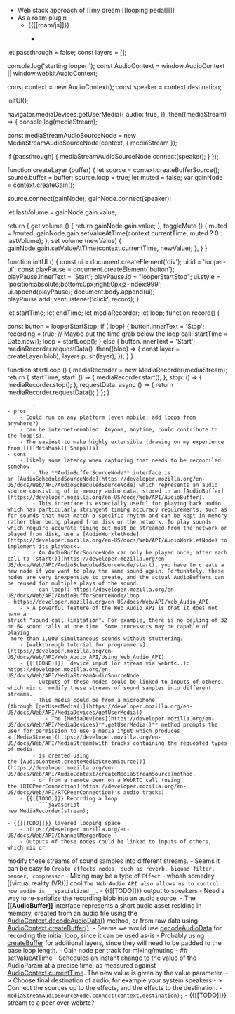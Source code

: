 - Web stack approach of [[my dream [[looping pedal]]]]
- As a roam plugin
    - {{[[roam/js]]}}
        - ```javascript
let passthrough = false;
const layers = [];

console.log('starting looper!');
const AudioContext = window.AudioContext || window.webkitAudioContext;

const context = new AudioContext();
const speaker = context.destination;

initUI();

navigator.mediaDevices.getUserMedia({
  audio: true,
})
.then((mediaStream) => {
  console.log(mediaStream);

  const mediaStreamAudioSourceNode = new MediaStreamAudioSourceNode(context, { mediaStream });
  
  if (passthrough) {
    mediaStreamAudioSourceNode.connect(speaker);
  }
});

function createLayer (buffer) {
  let source = context.createBufferSource();
  source.buffer = buffer;
  source.loop = true;
  let muted = false;
  var gainNode = context.createGain();
  
  source.connect(gainNode);
  gainNode.connect(speaker);

  let lastVolume = gainNode.gain.value;
  
  return {
    get volume () { return gainNode.gain.value; },
    toggleMute () {
      muted = !muted;
      gainNode.gain.setValueAtTime(context.currentTime, muted ? 0 : lastVolume);
    },
    set volume (newValue) {
      gainNode.gain.setValueAtTime(context.currentTime, newValue);
    },
  }
}

function initUI () {
  const ui = document.createElement('div');
  ui.id = 'looper-ui';
  const playPause = document.createElement('button');
playPause.innerText = 'Start';
  playPause.id = "looperStartStop";
ui.style = 'position:absolute;bottom:0px;right:0px;z-index:999';
  ui.append(playPause);
  document.body.append(ui);
  playPause.addEventListener('click', record);
}

let startTime;
let endTime;
let mediaRecorder;
let loop;
function record() {

  const button = looperStartStop;
  if (!loop) {
    button.innerText = 'Stop';
    recording = true;
    // Maybe put the time grab below the loop call:
    startTime = Date.now();
    loop = startLoop();
  } else {
    button.innerText = 'Start';
    mediaRecorder.requestData()
    .then((blob) => {
      const layer = createLayer(blob);
      layers.push(layer);
    });
  }
}

function startLoop () {
  mediaRecorder = new MediaRecorder(mediaStream);
  return {
    startTime,
    start: () => {
      mediaRecorder.start();
    },
    stop: () => {
      mediaRecorder.stop();
    },
    requestData: async () => {
      return mediaRecorder.requestData();
    }
  };
}

```
        - 
- pros
    - Could run on any platform (even mobile: add loops from anywhere?)
    - can be internet-enabled: Anyone, anytime, could contribute to the loop(s).
    - The easiest to make highly extensible (drawing on my experience from [[[[MetaMask]] Snaps]]s)
- cons
    - likely some latency when capturing that needs to be reconciled somehow
        - The **AudioBufferSourceNode** interface is an [AudioScheduledSourceNode](https://developer.mozilla.org/en-US/docs/Web/API/AudioScheduledSourceNode) which represents an audio source consisting of in-memory audio data, stored in an [AudioBuffer](https://developer.mozilla.org/en-US/docs/Web/API/AudioBuffer).
        - This interface is especially useful for playing back audio which has particularly stringent timing accuracy requirements, such as for sounds that must match a specific rhythm and can be kept in memory rather than being played from disk or the network. To play sounds which require accurate timing but must be streamed from the network or played from disk, use a [AudioWorkletNode](https://developer.mozilla.org/en-US/docs/Web/API/AudioWorkletNode) to implement its playback.
        - An AudioBufferSourceNode can only be played once; after each call to [start()](https://developer.mozilla.org/en-US/docs/Web/API/AudioScheduledSourceNode/start), you have to create a new node if you want to play the same sound again. Fortunately, these nodes are very inexpensive to create, and the actual AudioBuffers can be reused for multiple plays of the sound.
        - can loop!: https://developer.mozilla.org/en-US/docs/Web/API/AudioBufferSourceNode/loop
- https://developer.mozilla.org/en-US/docs/Web/API/Web_Audio_API
    - > A powerful feature of the Web Audio API is that it does not have a 
strict "sound call limitation". For example, there is no ceiling of 32 
or 64 sound calls at one time. Some processors may be capable of playing
 more than 1,000 simultaneous sounds without stuttering.
    - [walkthrough tutorial for programmers](https://developer.mozilla.org/en-US/docs/Web/API/Web_Audio_API/Using_Web_Audio_API)
    - {{[[DONE]]}}  device input (or stream via webrtc..): https://developer.mozilla.org/en-US/docs/Web/API/MediaStreamAudioSourceNode
        - Outputs of these nodes could be linked to inputs of others, which mix or modify these streams of sound samples into different streams.
        - This media could be from a microphone (through [getUserMedia()](https://developer.mozilla.org/en-US/docs/Web/API/MediaDevices/getUserMedia))
            - The [MediaDevices](https://developer.mozilla.org/en-US/docs/Web/API/MediaDevices)**.getUserMedia()** method prompts the user for permission to use a media input which produces a [MediaStream](https://developer.mozilla.org/en-US/docs/Web/API/MediaStream)with tracks containing the requested types of media.
        - is created using the [AudioContext.createMediaStreamSource()](https://developer.mozilla.org/en-US/docs/Web/API/AudioContext/createMediaStreamSource)method.
        - or from a remote peer on a WebRTC call (using the [RTCPeerConnection](https://developer.mozilla.org/en-US/docs/Web/API/RTCPeerConnection)'s audio tracks).
    - {{[[TODO]]}} Recording a loop
        - ```javascript
new MediaRecorder(stream);
```
    - {{[[TODO]]}} layered looping space
        - https://developer.mozilla.org/en-US/docs/Web/API/ChannelMergerNode
        - Outputs of these nodes could be linked to inputs of others, which mix or
 modify these streams of sound samples into different streams.
        - Seems it can be easy to `Create effects nodes, such as reverb, biquad filter, panner, compressor`
        - Mixing may be a type of `Effect`
        - whoah someday [[virtual reality (VR)]] cool `The Web Audio API also allows us to control how audio is __spatialized__.`
    - {{[[TODO]]}} output to speakers
        - Need a way to re-serialize the recording blob into an audio source.
            - The **[[AudioBuffer]]** interface represents a short audio asset residing in memory, created from an audio file using the [AudioContext.decodeAudioData()](https://developer.mozilla.org/en-US/docs/Web/API/BaseAudioContext/decodeAudioData) method, or from raw data using [AudioContext.createBuffer()](https://developer.mozilla.org/en-US/docs/Web/API/BaseAudioContext/createBuffer).
                - Seems we would use [decodeAudioData](https://developer.mozilla.org/en-US/docs/Web/API/BaseAudioContext/decodeAudioData) for recording the initial loop, since it can be used as-is
                - Probably using [createBuffer](https://developer.mozilla.org/en-US/docs/Web/API/BaseAudioContext/createBuffer) for additional layers, since they will need to be padded to the base loop length.
                - Gain node per track for mixing/muting
                - ## setValueAtTime
                    - Schedules an instant change to the value of the AudioParam at a precise time, as measured against [AudioContext.currentTime](https://developer.mozilla.org/en-US/docs/Web/API/BaseAudioContext/currentTime). The new value is given by the value parameter.
        - > Choose final destination of audio, for example your system speakers
        - > Connect the sources up to the effects, and the effects to the destination.
        - `mediaStreamAudioSourceNode.connect(context.destination);`
    - {{[[TODO]]}} stream to a peer over webrtc?
